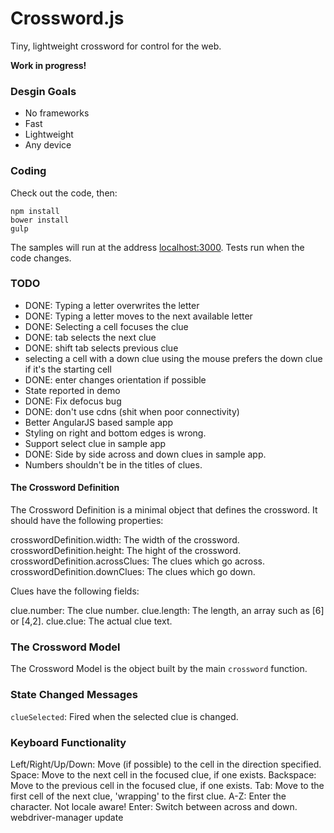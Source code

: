 # Crossword.js

Tiny, lightweight crossword for control for the web.

**Work in progress!**

### Desgin Goals

* No frameworks
* Fast
* Lightweight
* Any device

### Coding

Check out the code, then:

```
npm install
bower install
gulp
```

The samples will run at the address [localhost:3000](http://localhost:3000/). Tests run
when the code changes.

### TODO

 * DONE: Typing a letter overwrites the letter
 * DONE: Typing a letter moves to the next available letter
 * DONE: Selecting a cell focuses the clue
 * DONE: tab selects the next clue
 * DONE: shift tab selects previous clue
 * selecting a cell with a down clue using the mouse prefers
   the down clue if it's the starting cell
 * DONE: enter changes orientation if possible
 * State reported in demo
 * DONE: Fix defocus bug
 * DONE: don't use cdns (shit when poor connectivity)
 * Better AngularJS based sample app
 * Styling on right and bottom edges is wrong.
 * Support select clue in sample app
 * DONE: Side by side across and down clues in sample app.
 * Numbers shouldn't be in the titles of clues.
 
#### The Crossword Definition

The Crossword Definition is a minimal object that defines the
crossword. It should have the following properties:

crosswordDefinition.width: The width of the crossword.
crosswordDefinition.height: The hight of the crossword.
crosswordDefinition.acrossClues: The clues which go across.
crosswordDefinition.downClues: The clues which go down.

Clues have the following fields:

clue.number: The clue number.
clue.length: The length, an array such as [6] or [4,2].
clue.clue: The actual clue text.

### The Crossword Model

The Crossword Model is the object built by the main `crossword` function.

### State Changed Messages

`clueSelected`: Fired when the selected clue is changed.


### Keyboard Functionality

Left/Right/Up/Down: Move (if possible) to the cell in the direction specified.
Space: Move to the next cell in the focused clue, if one exists.
Backspace: Move to the previous cell in the focused clue, if one exists.
Tab: Move to the first cell of the next clue, 'wrapping' to the first clue.
A-Z: Enter the character. Not locale aware!
Enter: Switch between across and down.
webdriver-manager update